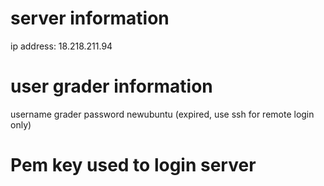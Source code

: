 # server information
ip address: 18.218.211.94

# user grader information
username grader
password newubuntu (expired, use ssh for remote login only)

# Pem key used to login server
